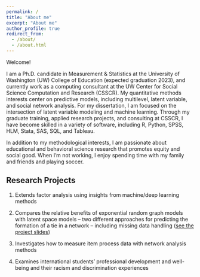 ```yaml
---
permalink: /
title: "About me"
excerpt: "About me"
author_profile: true
redirect_from: 
  - /about/
  - /about.html
---
```

Welcome! 

I am a Ph.D. candidate in Measurement & Statistics at the University of Washington (UW) College of Education (expected graduation 2023), and currently work as a computing consultant at the UW Center for Social Science Computation and Research (CSSCR). My quantitative methods interests center on predictive models, including multilevel, latent variable, and social network analysis. For my dissertation, I am focused on the intersection of latent variable modeling and machine learning. Through my graduate training, applied research projects, and consulting at CSSCR, I have become skilled in a variety of software, including R, Python, SPSS, HLM, Stata, SAS, SQL, and Tableau. 

In addition to my methodological interests, I am passionate about educational and behavioral science research that promotes equity and social good. When I’m not working, I enjoy spending time with my family and friends and playing soccer.

Research Projects
------
1. Extends factor analysis using insights from machine/deep learning methods

1. Compares the relative benefits of exponential random graph models with latent space models – two different approaches for predicting the formation of a tie in a network – including missing data handling ([see the project slides](https://docs.google.com/presentation/d/1jjG2msd5lHvbON4M5Z_K7eDaoxl7qJiyV_RHp9XzXYc/edit?usp=sharing))

1. Investigates how to measure item process data with network analysis methods

1. Examines international students’ professional development and well-being and their racism and discrimination experiences

